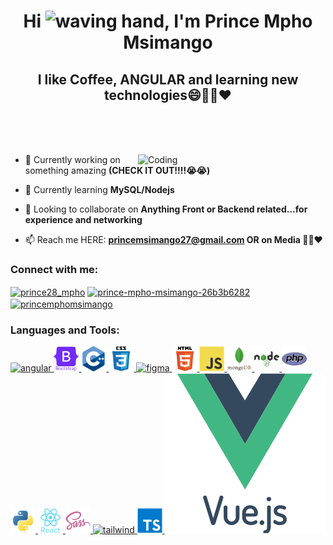 <h1 align="center">Hi <img src="https://raw.githubusercontent.com/MartinHeinz/MartinHeinz/master/wave.gif" alt="waving hand" width="30px">, I'm Prince Mpho Msimango</h1>
<h2 align="center">I like Coffee, ANGULAR and learning new technologies😄👍🏿❤ </h2>

<br/><br/><br/>

<img align="right" width="300" src="https://cdn.dribbble.com/users/13953276/screenshots/20261122/media/cbfbd90030158542ef9151cd7c0536c5.gif" alt="Coding">

- 🔭 Currently working on something amazing   **(CHECK IT OUT!!!!😭😭)**

- 🌱 Currently learning **MySQL/Nodejs**

- 👯 Looking to collaborate on **Anything Front or Backend related...for experience and networking**

- 📫 Reach me HERE: **princemsimango27@gmail.com OR on Media 👍🏿❤**

<h3 align="left">Connect with me:</h3>
<p align="left">
<a href="https://twitter.com/prince28_mpho" target="blank"><img align="center" src="https://raw.githubusercontent.com/rahuldkjain/github-profile-readme-generator/master/src/images/icons/Social/twitter.svg" alt="prince28_mpho" height="30" width="40" onmouseover="this.style.transform='scale(1.1)';" onmouseout="this.style.transform='scale(1)';" /></a>
<a href="https://linkedin.com/in/prince-mpho-msimango-26b3b6282" target="blank"><img align="center" src="https://raw.githubusercontent.com/rahuldkjain/github-profile-readme-generator/master/src/images/icons/Social/linked-in-alt.svg" alt="prince-mpho-msimango-26b3b6282" height="30" width="40" onmouseover="this.style.transform='scale(1.1)';" onmouseout="this.style.transform='scale(1)';" /></a>
<a href="https://instagram.com/princemphomsimango?utm_source=qr&igsh=edl4dwfyyjz1exdr" target="blank"><img align="center" src="https://raw.githubusercontent.com/rahuldkjain/github-profile-readme-generator/master/src/images/icons/Social/instagram.svg" alt="princemphomsimango" height="30" width="40" onmouseover="this.style.transform='scale(1.1)';" onmouseout="this.style.transform='scale(1)';" /></a>
</p>

<h3 align="left">Languages and Tools:</h3>
<p align="left">
<a href="https://angular.io" target="_blank" rel="noreferrer"> <img src="https://angular.io/assets/images/logos/angular/angular.svg" alt="angular" width="40" height="40" onmouseover="this.style.transform='scale(1.1)';" onmouseout="this.style.transform='scale(1)';" /> </a>
<a href="https://getbootstrap.com" target="_blank" rel="noreferrer"> <img src="https://raw.githubusercontent.com/devicons/devicon/master/icons/bootstrap/bootstrap-plain-wordmark.svg" alt="bootstrap" width="40" height="40" onmouseover="this.style.transform='scale(1.1)';" onmouseout="this.style.transform='scale(1)';" /> </a>
<a href="https://www.w3schools.com/cpp/" target="_blank" rel="noreferrer"> <img src="https://raw.githubusercontent.com/devicons/devicon/master/icons/cplusplus/cplusplus-original.svg" alt="cplusplus" width="40" height="40" onmouseover="this.style.transform='scale(1.1)';" onmouseout="this.style.transform='scale(1)';" /> </a>
<a href="https://www.w3schools.com/css/" target="_blank" rel="noreferrer"> <img src="https://raw.githubusercontent.com/devicons/devicon/master/icons/css3/css3-original-wordmark.svg" alt="css3" width="40" height="40" onmouseover="this.style.transform='scale(1.1)';" onmouseout="this.style.transform='scale(1)';" /> </a>
<a href="https://www.figma.com/" target="_blank" rel="noreferrer"> <img src="https://www.vectorlogo.zone/logos/figma/figma-icon.svg" alt="figma" width="40" height="40" onmouseover="this.style.transform='scale(1.1)';" onmouseout="this.style.transform='scale(1)';" /> </a>
<a href="https://www.w3.org/html/" target="_blank" rel="noreferrer"> <img src="https://raw.githubusercontent.com/devicons/devicon/master/icons/html5/html5-original-wordmark.svg" alt="html5" width="40" height="40" onmouseover="this.style.transform='scale(1.1)';" onmouseout="this.style.transform='scale(1)';" /> </a>
<a href="https://developer.mozilla.org/en-US/docs/Web/JavaScript" target="_blank" rel="noreferrer"> <img src="https://raw.githubusercontent.com/devicons/devicon/master/icons/javascript/javascript-original.svg" alt="javascript" width="40" height="40" onmouseover="this.style.transform='scale(1.1)';" onmouseout="this.style.transform='scale(1)';" /> </a>
<a href="https://www.mongodb.com/" target="_blank" rel="noreferrer"> <img src="https://raw.githubusercontent.com/devicons/devicon/master/icons/mongodb/mongodb-original-wordmark.svg" alt="mongodb" width="40" height="40" onmouseover="this.style.transform='scale(1.1)';" onmouseout="this.style.transform='scale(1)';" /> </a>
<a href="https://nodejs.org" target="_blank" rel="noreferrer"> <img src="https://raw.githubusercontent.com/devicons/devicon/master/icons/nodejs/nodejs-original-wordmark.svg" alt="nodejs" width="40" height="40" onmouseover="this.style.transform='scale(1.1)';" onmouseout="this.style.transform='scale(1)';" /> </a>
<a href="https://www.php.net" target="_blank" rel="noreferrer"> <img src="https://raw.githubusercontent.com/devicons/devicon/master/icons/php/php-original.svg" alt="php" width="40" height="40" onmouseover="this.style.transform='scale(1.1)';" onmouseout="this.style.transform='scale(1)';" /> </a>
<a href="https://www.python.org" target="_blank" rel="noreferrer"> <img src="https://raw.githubusercontent.com/devicons/devicon/master/icons/python/python-original.svg" alt="python" width="40" height="40" onmouseover="this.style.transform='scale(1.1)';" onmouseout="this.style.transform='scale(1)';" /> </a>
<a href="https://reactjs.org/" target="_blank" rel="noreferrer"> <img src="https://raw.githubusercontent.com/devicons/devicon/master/icons/react/react-original-wordmark.svg" alt="react" width="40" height="40" onmouseover="this.style.transform='scale(1.1)';" onmouseout="this.style.transform='scale(1)';" /> </a>
<a href="https://sass-lang.com" target="_blank" rel="noreferrer"> <img src="https://raw.githubusercontent.com/devicons/devicon/master/icons/sass/sass-original.svg" alt="sass" width="40" height="40" onmouseover="this.style.transform='scale(1.1)';" onmouseout="this.style.transform='scale(1)';" /> </a>
<a href="https://tailwindcss.com/" target="_blank" rel="noreferrer"> <img src="https://www.vectorlogo.zone/logos/tailwindcss/tailwindcss-icon.svg" alt="tailwind" width="40" height="40" onmouseover="this.style.transform='scale(1.1)';" onmouseout="this.style.transform='scale(1)';" /> </a>
<a href="https://www.typescriptlang.org/" target="_blank" rel="noreferrer"> <img src="https://raw.githubusercontent.com/devicons/devicon/master/icons/typescript/typescript-original.svg" alt="typescript" width="40" height="40" onmouseover="this.style.transform='scale(1.1)';" onmouseout="this.style.transform='scale(1)';" /> </a>
<a href="https://vuejs.org/" target="_blank" rel="noreferrer"> <img src="https://raw.githubusercontent.com/devicons/devicon/master/icons/vuejs/vuejs-original-wordmark.svg" alt=""



